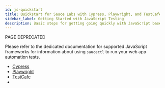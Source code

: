 ```yaml
---
id: js-quickstart
title: Quickstart for Sauce Labs with Cypress, Playwright, and TestCafe
sidebar_label: Getting Started with JavaScript Testing
description: Basic steps for getting going quickly with JavaScript based frameworks using saucectl
---
```


<p><span className="sauceRed">PAGE DEPRECATED</span></p>

Please refer to the dedicated documentation for supported JavaScript frameworks for information about using `saucectl` to run your web app automation tests.

* [Cypress](/web-apps/automated-testing/cypress)
* [Playwright](/web-apps/automated-testing/playwright)
* [TestCafe](/web-apps/automated-testing/testcafe)
* [](/web-apps/automated-testing/puppeteer)
